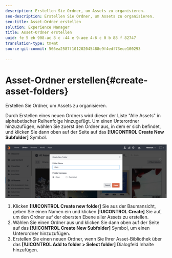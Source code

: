 ```yaml
---
description: Erstellen Sie Ordner, um Assets zu organisieren.
seo-description: Erstellen Sie Ordner, um Assets zu organisieren.
seo-title: Asset-Ordner erstellen
solution: Experience Manager
title: Asset-Ordner erstellen
uuid: fe 5 eb 908-ac 8 c -44 e 9-aee 4-6 c 0 b 88 f 82747
translation-type: tm+mt
source-git-commit: 566ea2587f101202045488e9f4edf73ece100293

---
```



# Asset-Ordner erstellen{#create-asset-folders}

Erstellen Sie Ordner, um Assets zu organisieren.

Durch Erstellen eines neuen Ordners wird dieser der Liste "Alle Assets" in alphabetischer Reihenfolge hinzugefügt. Um einen Unterordner hinzuzufügen, wählen Sie zuerst den Ordner aus, in dem er sich befindet, und klicken Sie dann oben auf der Seite auf das **[!UICONTROL Create New Subfolder]** Symbol.

![](assets/LibraryNewFolder-1024x338.png)

1. Klicken **[!UICONTROL Create new folder]** Sie aus der Baumansicht, geben Sie einen Namen ein und klicken **[!UICONTROL Create]** Sie auf, um den Ordner auf der obersten Ebene aller Assets zu erstellen.
1. Wählen Sie einen Ordner aus und klicken Sie dann oben auf der Seite auf das **[!UICONTROL Create New Subfolder]** Symbol, um einen Unterordner hinzuzufügen.
1. Erstellen Sie einen neuen Ordner, wenn Sie Ihrer Asset-Bibliothek über das **[!UICONTROL Add to folder > Select folder]** Dialogfeld Inhalte hinzufügen.
